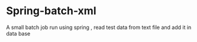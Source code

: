 # Spring-batch-xml
A small batch job run using spring , read test data from text file and add it in data base
